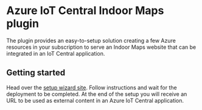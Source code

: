 # Azure IoT Central Indoor Maps plugin

The plugin provides an easy-to-setup solution creating a few Azure resources in your subscription to serve an Indoor Maps website that can be integrated in an IoT Central application.

## Getting started
Head over the [setup wizard site](https://lucadruda.github.io/iotc-indoor-maps). Follow instructions and wait for the deployment to be completed.
At the end of the setup you will receive an URL to be used as external content in an Azure IoT Central application.
